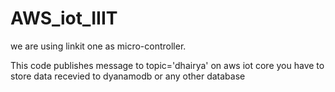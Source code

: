 # AWS_iot_IIIT

we are using linkit one as micro-controller.

This code publishes message to topic='dhairya' on aws iot core
you have to store data recevied to dyanamodb or any other database
